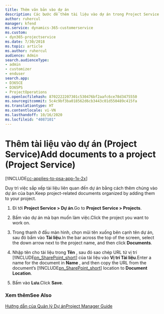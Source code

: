 ```yaml
---
title: Thêm văn bản vào dự án
description: Các bước để thêm tài liệu vào dự án trong Project Service
author: ruhercul
manager: kfend
ms.service: dynamics-365-customerservice
ms.custom:
- dyn365-projectservice
ms.date: 7/30/2018
ms.topic: article
ms.author: ruhercul
audience: Admin
search.audienceType:
- admin
- customizer
- enduser
search.app:
- D365CE
- D365PS
- ProjectOperations
ms.openlocfilehash: 8702222207301c530476bf2aafc6ce78d3475550
ms.sourcegitcommit: 5c4c9bf3ba018562d6cb3443c01d550489c415fa
ms.translationtype: HT
ms.contentlocale: vi-VN
ms.lasthandoff: 10/16/2020
ms.locfileid: "4087101"
---
```

# <a name="add-documents-to-a-project-project-service"></a><span data-ttu-id="6e0ba-103">Thêm tài liệu vào dự án (Project Service)</span><span class="sxs-lookup"><span data-stu-id="6e0ba-103">Add documents to a project (Project Service)</span></span>

[!INCLUDE[cc-applies-to-psa-app-1x-2x](../includes/cc-applies-to-psa-app-1x-2x.md)]

<span data-ttu-id="6e0ba-104">Duy trì việc sắp xếp tài liệu liên quan đến dự án bằng cách thêm chúng vào dự án của bạn.</span><span class="sxs-lookup"><span data-stu-id="6e0ba-104">Keep project-related documents organized by adding them to your project.</span></span>  
  
1. <span data-ttu-id="6e0ba-105">Đi tới **Project Service > Dự án**.</span><span class="sxs-lookup"><span data-stu-id="6e0ba-105">Go to **Project Service > Projects**.</span></span>  
  
2. <span data-ttu-id="6e0ba-106">Bấm vào dự án mà bạn muốn làm việc.</span><span class="sxs-lookup"><span data-stu-id="6e0ba-106">Click the project you want to work on.</span></span>  
  
3. <span data-ttu-id="6e0ba-107">Trong thanh ở đầu màn hình, chọn mũi tên xuống bên cạnh tên dự án, sau đó bấm vào **Tài liệu**.</span><span class="sxs-lookup"><span data-stu-id="6e0ba-107">In the bar across the top of the screen, select the down arrow next to the project name, and then click **Documents**.</span></span>  
  
4. <span data-ttu-id="6e0ba-108">Nhập tên cho tài liệu trong **Tên** , sau đó sao chép URL từ vị trí [!INCLUDE[pn_SharePoint_short](../includes/pn-sharepoint-short.md)] của tài liệu vào **Vị trí Tài liệu**.</span><span class="sxs-lookup"><span data-stu-id="6e0ba-108">Enter a name for the document in **Name** ,  and then copy the URL from the document’s [!INCLUDE[pn_SharePoint_short](../includes/pn-sharepoint-short.md)] location to **Document Location**.</span></span>  
  
5. <span data-ttu-id="6e0ba-109">Bấm vào **Lưu**.</span><span class="sxs-lookup"><span data-stu-id="6e0ba-109">Click **Save**.</span></span>  
  
### <a name="see-also"></a><span data-ttu-id="6e0ba-110">Xem thêm</span><span class="sxs-lookup"><span data-stu-id="6e0ba-110">See Also</span></span>  
 [<span data-ttu-id="6e0ba-111">Hướng dẫn của Quản lý Dự án</span><span class="sxs-lookup"><span data-stu-id="6e0ba-111">Project Manager Guide</span></span>](../psa/project-manager-guide.md)
